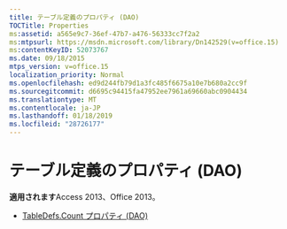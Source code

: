 ```yaml
---
title: テーブル定義のプロパティ (DAO)
TOCTitle: Properties
ms:assetid: a565e9c7-36ef-47b7-a476-56333cc7f2a2
ms:mtpsurl: https://msdn.microsoft.com/library/Dn142529(v=office.15)
ms:contentKeyID: 52073767
ms.date: 09/18/2015
mtps_version: v=office.15
localization_priority: Normal
ms.openlocfilehash: ed9d244fb79d1a3fc485f6675a10e7b680a2cc9f
ms.sourcegitcommit: d6695c94415fa47952ee7961a69660abc0904434
ms.translationtype: MT
ms.contentlocale: ja-JP
ms.lasthandoff: 01/18/2019
ms.locfileid: "28726177"
---
```

# <a name="tabledefs-properties-dao"></a>テーブル定義のプロパティ (DAO)

**適用されます**Access 2013、Office 2013。

- [TableDefs.Count プロパティ (DAO)](tabledefs-count-property-dao.md)

